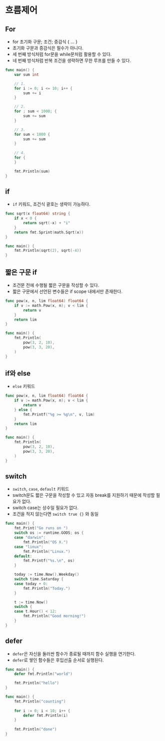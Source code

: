 # 흐름제어

## For

- for 초기화 구문; 조건; 증감식 { ... }
- 초기화 구문과 증감식은 필수가 아니다.
- 세 번째 방식처럼 for문을 while문처럼 활용할 수 있다.
- 네 번째 방식처럼 반복 조건을 생략하면 무한 루프를 만들 수 있다.

```go
func main() {
	var sum int

	// 1.
	for i := 0; i <= 10; i++ {
		sum += i
	}

	// 2.
    for ; sum < 1000; {
        sum += sum
    }

	// 3.
    for sum < 1000 {
        sum += sum
    }
	
	// 4.
	for {
	}

	fmt.Println(sum)
}
```

## if

- `if` 키워드, 조건식 괄호는 생략이 가능하다.

```go
func sqrt(x float64) string {
	if x < 0 {
		return sqrt(-x) + "i"
	}
	return fmt.Sprint(math.Sqrt(x))
}

func main() {
	fmt.Println(sqrt(2), sqrt(-4))
}
```

## 짧은 구문 if

- 조건문 전에 수행될 짧은 구문을 작성할 수 있다.
- 짧은 구문에서 선언된 변수들은 if scope 내에서만 존재한다.

```go
func pow(x, n, lim float64) float64 {
	if v := math.Pow(x, n); v < lim {
		return v
	}
	return lim
}

func main() {
	fmt.Println(
		pow(3, 2, 10),
		pow(3, 3, 20),
	)
}
```

## if와 else

- `else` 키워드

```go
func pow(x, n, lim float64) float64 {
	if v := math.Pow(x, n); v < lim {
		return v
	} else {
		fmt.Printf("%g >= %g\n", v, lim)
	}
	return lim
}

func main() {
	fmt.Println(
		pow(3, 2, 10),
		pow(3, 3, 20),
	)
}
```

## switch

- `switch`, `case`, `default` 키워드
- switch문도 짧은 구문을 작성할 수 있고 자동 break를 지원하기 때문에 작성할 필요가 없다.
- switch case는 상수일 필요가 없다.
- 조건을 적지 않는다면 `switch true {}` 와 동일

```go
func main() {
	fmt.Print("Go runs on ")
	switch os := runtime.GOOS; os {
	case "darwin":
		fmt.Println("OS X.")
	case "linux":
		fmt.Println("Linux.")
	default:
		fmt.Printf("%s.\n", os)
	}

    today := time.Now().Weekday()
    switch time.Saturday {
    case today + 0:
        fmt.Println("Today.")
    }

    t := time.Now()
    switch {
    case t.Hour() < 12:
        fmt.Println("Good morning!")
    }
}
```

## defer

- `defer`은 자신을 둘러싼 함수가 종료될 때까지 함수 실행을 연기한다.
- `defer`로 쌓인 함수들은 후입선출 순서로 실행된다.

```go
func main() {
	defer fmt.Println("world")

	fmt.Println("hello")
}

func main() {
    fmt.Println("counting")
    
    for i := 0; i < 10; i++ {
        defer fmt.Println(i)
    }
    
    fmt.Println("done")
}
```
